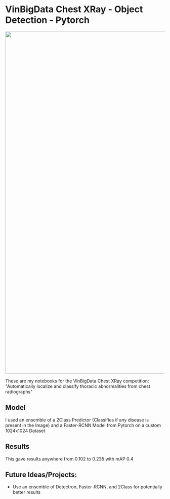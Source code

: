 # VinBigData Chest XRay - Object Detection - Pytorch
<p align="center">
  <img width="1080" height="auto" src="https://user-images.githubusercontent.com/58674441/131401004-d0442fab-316b-47ce-9a9d-7ffeea9ee038.png">
</p>

These are my notebooks for the VinBigData Chest XRay competition: "Automatically localize and classify thoracic abnormalities from chest radiographs"

## Model
I used an ensemble of a 2Class Predictor (Classifies if any disease is present in the Image) and a Faster-RCNN Model from Pytorch on a custom 1024x1024 Dataset

## Results
This gave results anywhere from 0.102 to 0.235 with mAP 0.4

## Future Ideas/Projects:
* Use an ensemble of Detectron, Faster-RCNN, and 2Class for potentially better results

